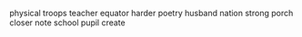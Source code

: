 physical troops teacher equator harder poetry husband nation strong porch closer note school pupil create